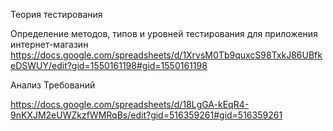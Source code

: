 Теория тестирования


Определение методов, типов и уровней тестирования для приложения интернет-магазин
https://docs.google.com/spreadsheets/d/1XrvsM0Tb9quxcS98TxkJ86UBfkeDSWUY/edit?gid=1550161198#gid=1550161198

Анализ Требований

https://docs.google.com/spreadsheets/d/18LgGA-kEqR4-9nKXJM2eUWZkzfWMRqBs/edit?gid=516359261#gid=516359261
